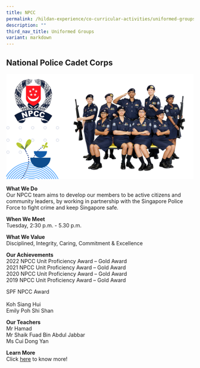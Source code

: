 ```yaml
---
title: NPCC
permalink: /hildan-experience/co-curricular-activities/uniformed-groups/npcc/
description: ""
third_nav_title: Uniformed Groups
variant: markdown
---
```

National Police Cadet Corps
---------------------------


![](/images/CCA/NPCC%202023.png)


**What We Do** <br>
Our NPCC team aims to develop our members to be active citizens and community leaders, by working in partnership with the Singapore Police Force to fight crime and keep Singapore safe. <br>

**When We Meet** <br>
Tuesday, 2:30 p.m. - 5.30 p.m.<br>

**What We Value** <br>
Disciplined, Integrity, Caring, Commitment &amp; Excellence <br>

**Our Achievements**<br>
2022 NPCC Unit Proficiency Award – Gold Award<br>
2021 NPCC Unit Proficiency Award – Gold Award<br>
2020 NPCC Unit Proficiency Award – Gold Award<br>
2019 NPCC Unit Proficiency Award – Gold Award <br>

SPF NPCC Award  <br>		
Koh Siang Hui <br>
Emily Poh Shi Shan  <br>

**Our Teachers** <br>
Mr Hamad <br>
Mr Shaik Fuad Bin Abdul Jabbar <br>
Ms Cui Dong Yan  <br>

**Learn More** <br>
Click&nbsp;[here](/files/CCA/NPCC%20CCA%20Presentation%202021.pdf)&nbsp;to know more!